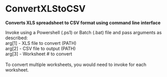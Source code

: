 # ConvertXLStoCSV
**Converts XLS spreadsheet to CSV format using command line interface**

Invoke using a Powershell (.ps1) or Batch (.bat) file and pass arguments as described:<br />
arg[1] - XLS file to convert (PATH)<br />
arg[2] - CSV file to output (PATH)<br />
arg[3] - Worksheet # to convert<br />
<br />
To convert multiple worksheets, you would need to invoke for each worksheet.
